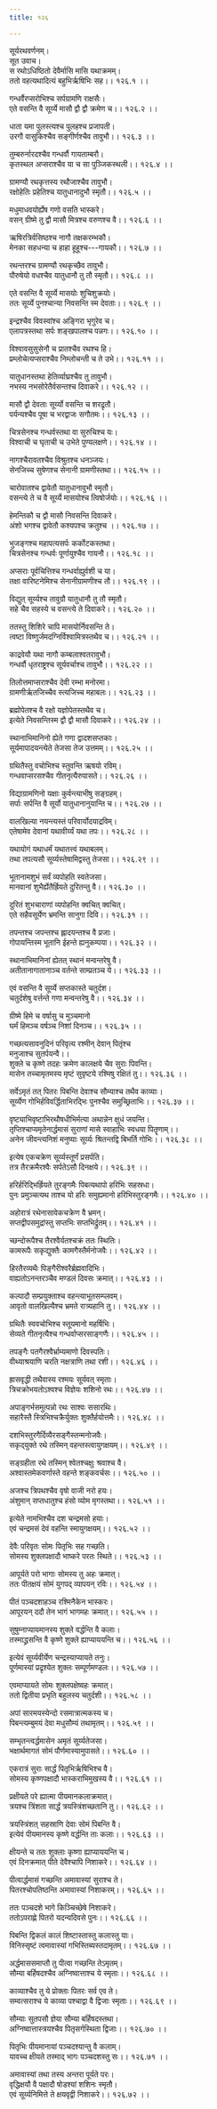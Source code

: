 ```yaml
---
title: १२६

---
```

सूर्यरथवर्णनम्।  
सूत उवाच।  
स रथोऽधिष्ठितो देवैर्मासि मासि यथाक्रमम्।  
ततो वहत्यथादित्यं बहुभिर्ऋषिभिः सह।। १२६.१ ।।  
  
गन्धर्वैरप्सरोभिश्च सर्पग्रामणि राक्षसैः।  
एते वसन्ति वै सूर्य्ये मासौ द्वौ द्वौ क्रमेण च।। १२६.२ ।।  
  
धाता यमा पुलस्त्यश्च पुलहश्च प्रजापती।  
उरगौ वासुकिश्चैव सङ्गीर्णश्चैव तावुभौ।। १२६.३ ।।  
  
तुम्बरुर्नारदश्चैव गन्धर्वौ गायताम्बरौ।  
कृतस्थल अप्सराश्चैव या च सा पुञ्जिकस्थली।। १२६.४ ।।  
  
ग्रामण्यौ रथकृत्तस्य रथौजाश्चैव तावुभौ।  
रक्षोहेतिः प्रहेतिश्च यातुधानादुभौ स्मृतौ।। १२६.५ ।।  
  
मधुमाधवयोर्ह्येष गणो वसति भास्करे।  
वसन् ग्रीष्मे तु द्वौ मासौ मित्रश्च वरुणश्च वै।। १२६.६ ।।  
  
ऋषिरत्रिर्वसिष्ठश्च नागौ तक्षकरम्भकौ।  
मेनका सहधन्या च हाहा हूहूश्च---गायकौ।। १२६.७ ।।  
  
रथन्तरश्च ग्रामण्यौ रथकृच्छैव तावुभौ।  
पौरुषेयो वधश्चैव यातुधानौ तु तौ स्मृतौ।। १२६.८ ।।  
  
एते वसन्ति वै सूर्य्ये मासयोः शुचिशुक्रयोः।  
ततः सूर्य्ये पुनश्चान्या निवसन्ति स्म देवताः।। १२६.९ ।।  
  
इन्द्रश्चैव विवस्वांश्च अङ्गिरा भृगुरेव च।  
एलापत्रस्तथा सर्पः शङ्खपालश्च पन्नगः।। १२६.१० ।।  
  
विश्वावसुसुसेनौ च प्रातश्चैव रथश्च हि।  
प्रम्लोचेत्यप्सराश्चैव निम्लोचन्ती च ते उभे।। १२६.११ ।।  
  
यातुधानस्तथा हेतिर्व्याघ्रश्चैव तु तावुभौ।  
नभस्य नभसोरेतैर्वसन्तश्च दिवाकरे।। १२६.१२ ।।  
  
मासौ द्वौ देवताः सूर्य्यो वसन्ति च शरद्रृतौ।  
पर्यन्यश्चैव पूषा च भरद्वाजः सगौतमः।। १२६.१३ ।।  
  
चित्रसेनश्च गन्धर्वस्तथा वा सुरुचिश्च यः।  
विश्वाची च घृताची च उभेते पुण्यलक्षणे।। १२६.१४ ।।  
  
नागश्चैरावतश्चैव विश्रुतश्च धनञ्जयः।  
सेनजिच्च सुषेणश्च सेनानी ग्रामणीस्तथा।। १२६.१५ ।।  
  
चारोवातश्च द्वावेतौ यातुधानावुभौ स्मृतौ।  
वसन्त्ये ते च वै सूर्य्ये मासयोश्च त्विषोर्जयोः।। १२६.१६ ।।  
  
हेमन्तिकौ च द्वौ मासौ निवसन्ति दिवाकरे।  
अंशो भगश्च द्वावेतौ कश्यपश्च क्रतुश्च ।। १२६.१७ ।।  
  
भुजङ्गश्च महापत्यसर्पः कर्कोटकस्तथा।  
चित्रसेनश्च गन्धर्वः पूर्णायुश्चैव गायनौ।। १२६.१८ ।।  
  
अप्सराः पूर्वचित्तिश्च गन्धर्वाह्युर्वशी च या।  
तक्षा वारिष्टनेमिश्च सेनानीग्रामणीश्च तौ।। १२६.१९ ।।  
  
विद्युत् सूर्य्यश्च तावुग्रौ यातुधानौ तु तौ स्मृतौ।  
सहे चैव सहस्ये च वसन्त्ये ते दिवाकरे।। १२६.२० ।।  
  
ततस्तु शिशिरे चापि मासयोर्निवसन्ति ते।  
त्वष्टा विष्णुर्जमदग्निर्विश्वामित्रस्तथैव च।। १२६.२१ ।।  
  
काद्रवेयौ यथा नागौ कम्बलाश्वतरावुभौ।  
गन्धर्वौ धृतराष्ट्रश्च सूर्यवर्चाश्च तावुभौ।। १२६.२२ ।।  
  
तिलोत्तमाप्सराश्चैव देवी रम्भा मनोरमा।  
ग्रामणीर्ऋतजिच्चैव स्त्यजिच्च महाबलः।। १२६.२३ ।।  
  
ब्रह्मोपेतश्च वै रक्षो यज्ञोपेतस्तथैव च।  
इत्येते निवसन्तिस्म द्वौ द्वौ मासौ दिवाकरे।। १२६.२४ ।।  
  
स्थानाभिमानिनो ह्येते गणा द्वादशसप्तकाः।  
सूर्यमापादयन्त्येते तेजसा तेज उत्तमम्।। १२६.२५ ।।  
  
ग्रथितैस्तु वचोभिश्च स्तुवन्ति ऋषयो रविम्।  
गन्धवाप्सरसश्चैव गीतनृत्यैरुपासते।। १२६.२६ ।।  
  
विद्याग्रामणिनो यक्षाः कुर्वन्त्याभीषु सङ्ग्रहम्।  
सर्पाः सर्पन्ति वै सूर्यो यातुधानानुयान्ति च।। १२६.२७ ।।  
  
वालखिल्या नयन्त्यस्तं परिवार्योदयाद्रविम्।  
एतेषामेव देवानां यथावीर्य्यं यथा तपः।। १२६.२८ ।।  
  
यथायोगं यथाधर्मं यथातत्त्वं यथाबलम्।  
तथा तपत्यसौ सूर्य्यस्तेषामिद्वस्तु तेजसा।। १२६.२९ ।।  
  
भूतानामशुभं सर्वं व्यपोहति स्वतेजसा।  
मानवानां शुभैर्ह्येतैर्ह्रियते दुरितन्तु वै।। १२६.३० ।।  
  
दुरितं शुभचाराणां व्यपोहन्ति क्वचित् क्वचित्।  
एते सहैवसूर्येण भ्रमन्ति सानुगा दिवि।। १२६.३१ ।।  
  
तपन्तश्च जपन्तश्च ह्लादयन्तश्च वै प्रजाः।  
गोपायन्तिस्म भूतानि ईहन्ते ह्यनुकम्पया।। १२६.३२ ।।  
  
स्थानाभिमानिनां ह्येतत् स्थानं मन्वन्तरेषु वै।  
अतीतानागातानाञ्च वर्तन्ते साम्प्रतञ्च ये।। १२६.३३ ।।  
  
एवं वसन्ति वै सूर्य्ये सप्तकास्ते चतुर्दश।  
चतुर्दशेषु वर्त्तन्ते गणा मन्वन्तरेषु वै।। १२६.३४ ।।  
  
ग्रीष्मे हिमे च वर्षासु च मुञ्चमानो  
घर्मं हिमञ्च वर्षञ्च निशां दिनञ्च।। १२६.३५ ।।  
  
गच्छत्यसावनुदिनं परिवृत्य रश्मीन् देवान् पितृंश्च  
मनुजाश्च सुतर्पयन्वै।।  
शुक्ले च कृष्णे तदहः क्रमेण कालक्षये चैव सुराः पिवन्ति।  
मासेन तच्चामृतमस्य मृष्टं सुवृष्टये रश्मिषु रक्षितं तु।। १२६.३६ ।।  
  
सर्वेऽमृतं तत् पितरः पिबन्ति देवाश्च सौम्याश्च तथैव काव्याः।  
सूर्य्येण गोभिर्हविवर्द्धिताभिरद्भिः पुनश्चैव समुच्छ्रिताभिः।। १२६.३७ ।।  
  
वृष्ट्याभिवृष्टाभिरथौषधीभिर्मत्या अथान्नेन क्षुधं जयन्ति।  
तृप्तिश्चाप्यमृतेनार्द्धमासं सुराणां मासे स्वाहाभिः स्वधया पितॄणाम्।।  
अनेन जीवन्त्यनिशं मनुष्याः सूर्य्यः श्रितन्तद्वि बिभर्ति गोभिः।। १२६.३८ ।।  
  
इत्येष एकचक्रेण सूर्य्यस्तूर्णं प्रसर्पति।  
तत्र तैरक्रमैरश्वैः सर्पतेऽसौ दिनक्षये।। १२६.३९ ।।  
  
हरिर्हरिद्भिर्ह्रियते तुरङ्गमैः पिबत्यथापो हरिभिः सहस्रधा।  
पुनः प्रमुञ्चत्यथ ताश्च यो हरिः समुह्यमानो हरिभिस्तुरङ्गमैः।। १२६.४० ।।  
  
अहोरात्रं रथेनासावेकचक्रेण वै भ्रमन्।  
सप्तद्वीपसमुद्रांस्तु सप्तभिः सप्तभिर्द्रुतम्।। १२६.४१ ।।  
  
च्छन्दोरूपैश्च तैरश्वैर्यतश्चक्रं ततः स्थितिः।  
कामरूपैः सकृद्युक्तैः कामगैस्तैर्मनोजवैः।। १२६.४२ ।।  
  
हिरतैरव्यथैः पिङ्गैरीश्वरैर्ब्रह्मवादिभिः।  
वाह्यतोऽनन्तरञ्चैव मण्डलं दिवसः क्रमात्।। १२६.४३ ।।  
  
कल्पादौ सम्प्रयुक्ताश्च वहन्त्याभूतसम्प्लवम्।  
आवृतो वालखिल्यैश्च भ्रमते रात्र्यहानि तु।। १२६.४४ ।।  
  
ग्रथितैः स्ववचोभिश्च स्तूयमानो महर्षिभिः।  
सेव्यते गीतनृत्यैश्च गन्धर्वाप्सरसाङ्गणैः।। १२६.४५ ।।  
  
तपङ्गैः पतगैरश्वैर्भ्राम्यमाणो दिवस्पतिः।  
वीथ्याश्रयाणि चरति नक्षत्राणि तथा रशी।। १२६.४६ ।।  
  
ह्रासवृद्धी तथैवास्य रश्मयः सूर्यवत् स्मृताः।  
त्रिचक्रोभयतोऽश्वश्च विज्ञेयः शशिनो रथः।। १२६.४७ ।।  
  
अपाङ्गर्भसमुत्पन्नो रथः साश्वः ससारथिः।  
सहारैस्तै स्त्रिभिश्चक्रैर्युक्तः शुक्तैर्हयोत्तमैः।। १२६.४८ ।।  
  
दशभिस्तुरगैर्दिव्यैरसङ्गैस्तन्मनोजवैः।  
सकृद्‌युक्ते रथे तस्मिन् वहन्तस्त्वायुगक्षयम्।। १२६.४९ ।।  
  
सङ्ग्रहीता रथे तस्मिन् श्वेतश्चक्षुः श्रवाश्च वै।  
अश्वास्तमेकवर्णास्ते वहन्ते शङ्कवर्चसः।। १२६.५० ।।  
  
अजश्च त्रिपथश्चैव वृषो वाजी नरो हयः।  
अंशुमान् सप्तधातुश्च हंसो व्योम मृगस्तथा।। १२६.५१ ।।  
  
इत्येते नामभिश्चैव दश चन्द्रमसो हयाः।  
एवं चन्द्रमसं देवं वहन्ति स्मायुगक्षयम्।। १२६.५२ ।।  
  
देवैः परिवृतः सोमः पितृभिः सह गच्छति।  
सोमस्य शुक्लपक्षादौ भाष्करे परतः स्थिते।। १२६.५३ ।।  
  
आपूर्यते परो भागाः सोमस्य तु अहः क्रमात्।  
ततः पीतक्षयं सोमं युगपद् व्यापयन् रविः।। १२६.५४ ।।  
  
पीतं पञ्चदशाहञ्च रश्मिनैकेन भास्करः।  
आपूरयन् ददौ तेन भागं भागमहः क्रमात्।। १२६.५५ ।।  
  
सुषुम्नाप्यायमानस्य शुक्ले वर्द्धन्ति वै कलाः।  
तस्माद्ध्रसन्ति वै कृष्णे शुक्ले ह्याप्याययन्ति च।। १२६.५६ ।।  
  
इत्येवं सूर्य्यवीर्येण चन्द्रस्याप्यायते तनुः।  
पूर्णमास्यां प्रद्रृश्येत शुक्लः सम्पूर्णमण्डलः।। १२६.५७ ।।  
  
एवमाप्यायते सोमः शुक्लपक्षेष्वहः क्रमात्।  
ततो द्वितीया प्रभृति बहुलस्य चतुर्दशी।। १२६.५८ ।।  
  
अपां सारमयस्येन्दो रसमात्रात्मकस्य च।  
पिबन्त्यम्बुमयं देवा मधुसौम्यं तथामृतम्।। १२६.५९ ।।  
  
सम्भृतन्त्वर्द्धमासेन अमृतं सूर्य्यतेजसा।  
भक्षार्थमागतं सोमं पौर्णमास्यामुपासते।। १२६.६० ।।  
  
एकरात्रं सुराः सार्द्धं पितृभिर्ऋषिभिश्च वै।  
सोमस्य कृष्णपक्षादौ भास्कराभिमुखस्य वै।। १२६.६१ ।।  
  
प्रक्षीयते परे ह्यात्मा पीयमानकलाक्रमात्।  
त्रयश्च त्रिंशता सार्द्धं त्रयस्त्रिंशच्छतानि तु।। १२६.६२ ।।  
  
त्रयस्त्रिंशत् सहस्राणि देवाः सोमं पिबन्ति वै।  
इत्येवं पीयमानस्य कृष्णे वर्द्धन्ति ताः कलाः।। १२६.६३ ।।  
  
क्षीयन्ते च ततः शुक्लाः कृष्णा ह्याप्याययन्ति च।  
एवं दिनक्रमात् पीते देवैश्चापि निशाकरे।। १२६.६४ ।।  
  
पीत्वार्द्धमासं गच्छन्ति अमावास्यां सुराश्च ते।  
पितरश्चोपतिष्ठन्ति अमावास्यां निशाकरम्।। १२६.६५ ।।  
  
ततः पञ्चदशे भागे किञ्चिच्छेषे निशाकरे।  
ततोऽपराह्णे पितरो यदन्यदिवसे पुनः।। १२६.६६ ।।  
  
पिबन्ति द्विकलं कालं शिष्टास्तास्तु कलास्तु याः।  
विनिस्सृष्टं त्वमावास्यां गभिस्तिब्यस्तदामृतम्।। १२६.६७ ।।  
  
अर्द्धमाससमाप्तौ तु पीत्वा गच्छन्ति तेऽमृतम्।  
सौम्या बर्हिषदश्चैव अग्निष्वात्ताश्च ये स्मृताः।। १२६.६८ ।।  
  
काव्याश्चैव तु ये प्रोक्ताः पितरः सर्व एव ते।  
सम्वत्सराश्च ये काव्या पश्चाद्वा वै द्विजाः स्मृताः।। १२६.६९ ।।  
  
सौम्याः सुतपसौ ज्ञेया सौम्या बर्हिषदस्तथा।  
अग्निष्वात्तास्त्रयश्चैव पितृसर्गस्थिता द्विजाः।। १२६.७० ।।  
  
पितृभिः पीयमानायां पञ्चदश्यान्तु वै कलाम्।  
यावच्च क्षीयते तस्माद् भागः पञ्चदशस्तु सः।। १२६.७१ ।।  
  
अमावास्यां तथा तस्य अन्तरा पूर्यते परः।  
वृद्धिक्षयौ वै पक्षादौ षोडश्यां शशिनः स्मृतौ।  
एवं सूर्य्यनिमित्ते ते क्षयवृद्वी निशाकरे।। १२६.७२ ।।